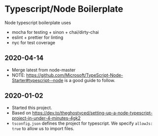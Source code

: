 # Typescript/Node Boilerplate

Node typescript boilerplate uses

- mocha for testing + sinon + chai/dirty-chai
- eslint + prettier for linting
- nyc for test coverage

## 2020-04-14

- Merge latest from node-master
- NOTE: https://github.com/Microsoft/TypeScript-Node-Starter#typescript--node is a good guide to follow.

## 2020-01-02

- Started this project.
- Based on https://dev.to/theghostyced/setting-up-a-node-typescript-project-in-under-4-minutes-4gk2
- `tsconfig.json` defines the project for typescript.
  We specify `allowJs: true` to allow us to import files.
